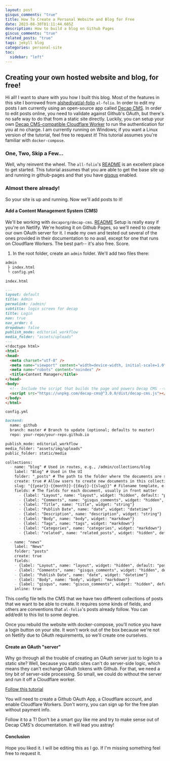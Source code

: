 ```yaml
---
layout: post
gisqus_comments: "true"
title: How To Create a Personal Website and Blog for Free
date: 2023-08-30T01:11:44.605Z
description: How to build a blog on Github Pages
giscus_comments: "true"
related_posts: "true"
tags: jekyll blog
categories: personal-site
toc:
  sidebar: "left"
---
```

## Creating your own hosted website and blog, for free!

Hi all! I want to share with you how I built this blog.
Most of the features in this site I borrowed from [alshedivat/al-folio](https://github.com/alshedivat/al-folio) ``al-folio``. In order to edit my posts I am currently using an open-source app called [Decap CMS](https://github.com/decaporg/decap-cms). In order to edit posts online, you need to validate against Github's OAuth, but there's no safe way to do that from a static site directly. Luckily, you can setup your own [Decap CMS-compatible Cloudflare Worker](https://github.com/sveltia/sveltia-cms-auth) to run the authentication for you at no charge.
I am currently running on Windows; if you want a Linux version of the tutorial, feel free to request it!
This tutorial assumes you're familiar with ``docker-compose``.

### One, Two, Skip a Few...
Well, why reinvent the wheel. The ``all-folio``'s [README](https://github.com/alshedivat/al-folio/blob/master/README.md) is an excellent place to get started. This tutorial assumes that you are able to get the base site up and running in github-pages and that you have [gisqus](https://giscus.app/) enabled. 

### Almost there already!
So your site is up and running. Now we'll add posts to it!

#### Add a Content Management System (CMS)
We'll be working with ``decaporg/decap-cms``. [README](https://github.com/decaporg/decap-cms/blob/master/README.md)
Setup is really easy if you're on Netlify. We're hosting it on Github Pages, so we'll need to create our own OAuth server for it. I made my own and tested out several of the ones provided in their documentation to no avail, except for one that runs on Cloudflare Workers. The best part-- it's also free. Score.

1. In the root folder, create an ``admin`` folder. We'll add two files there:
```markdown
admin
 ├ index.html
 └ config.yml
```

``index.html``

```markdown
---
layout: default
title: Admin
permalink: /admin/
subtitle: login screen for decap
title: Login
nav: true
nav_order: 6
dropdown: false
publish_mode: editorial_workflow
media_folder: "assets/uploads"
---
<!doctype html>
<html>
<head>
  <meta charset="utf-8" />
  <meta name="viewport" content="width=device-width, initial-scale=1.0" />
  <meta name="robots" content="noindex" />
  <title>Content Manager</title>
</head>
<body>
  <!-- Include the script that builds the page and powers Decap CMS -->
  <script src="https://unpkg.com/decap-cms@^3.0.0/dist/decap-cms.js"></script>
</body>
</html>
```

``config.yml``

```markdown
backend:
  name: github
  branch: master # Branch to update (optional; defaults to master)
  repo: your-repo/your-repo.github.io

publish_mode: editorial_workflow
media_folder: "assets/img/uploads"
public_folder: static/media

collections:
  - name: "blog" # Used in routes, e.g., /admin/collections/blog
    label: "Blog" # Used in the UI
    folder: "_posts" # The path to the folder where the documents are stored
    create: true # Allow users to create new documents in this collection
    slug: "{{year}}-{{month}}-{{day}}-{{slug}}" # Filename template, e.g., YYYY-MM-DD-title.md
    fields: # The fields for each document, usually in front matter
      - {label: "Layout", name: "layout", widget: "hidden", default: "post"}
      - {label: "Comments", name: "gisqus_comments", widget: "hidden", default: "true"}
      - {label: "Title", name: "title", widget: "string"}
      - {label: "Publish Date", name: "date", widget: "datetime"}
      - {label: "Description", name: "description", widget: "string"}
      - {label: "Body", name: "body", widget: "markdown"}
      - {label: "Tags", name: "tags", widget: "markdown"}
      - {label: "Categories", name: "categories", widget: "markdown"}
      - {label: "related", name: "related_posts", widget: "hidden", default: "false"}

  - name: "news"
    label: "News"
    folder: "posts"
    create: true 
    fields:
    - {label: "Layout", name: "layout", widget: "hidden", default: "post"}
    - {label: "Comments", name: "gisqus_comments", widget: "hidden", default: "true"}
    - {label: "Publish Date", name: "date", widget: "datetime"}
    - {label: "Body", name: "body", widget: "markdown"}
    - {label: "gisqus", name: "giscus_comments", widget: "hidden", default: "true"}
    inline: true
```

This config file tells the CMS that we have two different collections of posts that we want to be able to create. It requires some kinds of fields, and others are conventions that ``al-folio``'s posts already follow. You can add/edit to this list to some degree.

Once you rebuild the website with docker-compose, you'll notice you have a login button on your site. It won't work out of the box because we're not on Netlify due to OAuth requirements, so we'll create one ourselves.

#### Create an OAuth "server"

Why go through all the trouble of creating an OAuth server just to login to a static site? Well, because you static sites can't do server-side logic, which means they can't exchange OAuth tokens with Github. For that, we need a tiny bit of server-side processing. So small, we could do without the server and run it off a Cloudflare worker.

[Follow this tutorial](https://github.com/sveltia/sveltia-cms-auth)

You will need to create a Github OAuth App, a Cloudflare account, and enable Cloudflare Workers. Don't worry, you can sign up for the free plan without payment info.

Follow it to a T! Don't be a smart guy like me and try to make sense out of Decap CMS's documentation. It will lead you astray!

#### Conclusion

Hope you liked it. I will be editing this as I go. If I'm missing something feel free to request it.


